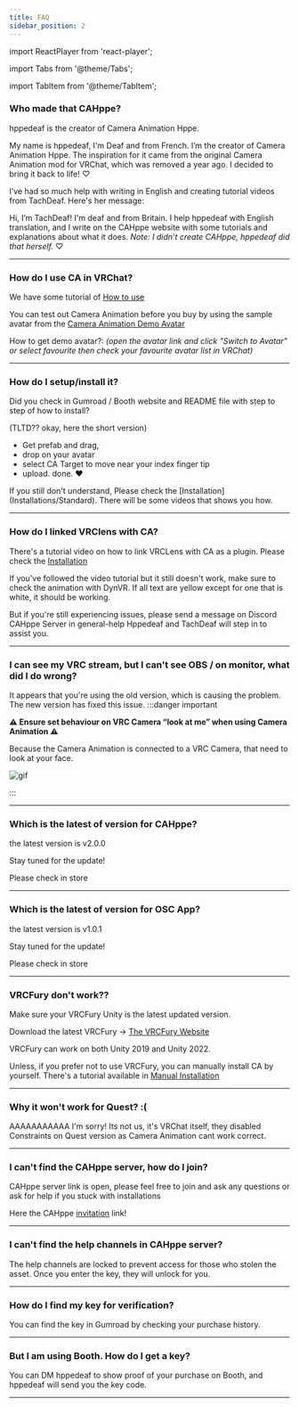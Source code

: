 ```yaml
---
title: FAQ
sidebar_position: 2
---
```


import ReactPlayer from 'react-player';

import Tabs from '@theme/Tabs';

import TabItem from '@theme/TabItem';

### Who made that CAHppe?
hppedeaf is the creator of Camera Animation Hppe.

My name is hppedeaf, I'm Deaf and from French. I’m the creator of Camera Animation Hppe. The inspiration for it came from the original Camera Animation mod for VRChat, which was removed a year ago. I decided to bring it back to life! ♡

I’ve had so much help with writing in English and creating tutorial videos from TachDeaf. Here's her message:

Hi, I’m TachDeaf! I'm deaf and from Britain. I help hppedeaf with English translation, and I write on the CAHppe website with some tutorials and explanations about what it does. _Note: I didn’t create CAHppe, hppedeaf did that herself._ ♡

<!-- VIDEO SHOW WHO YOU ARE HERE -->

<ReactPlayer playing controls url=''/>


___

### How do I use CA in VRChat?
We have some tutorial of [How to use](How%20To%20Use/Standard)

You can test out Camera Animation before you buy by using the sample avatar from the [Camera Animation Demo Avatar](https://vrchat.com/home/avatar/avtr_89e2b4e1-7a6a-4dbc-9c06-dfef99ec0472)

How to get demo avatar?: _(open the avatar link and click "Switch to Avatar" or select favourite then check your favourite avatar list in VRChat)_

___

### How do I setup/install it?
Did you check in Gumroad / Booth website and README file with step to step of how to install? <p></p>
(TLTD?? okay, here the short version)
- Get prefab and drag,
- drop on your avatar
- select CA Target to move near your index finger tip
- upload. done. ❤️

<p></p>If you still don't understand, Please check the [Installation](Installations/Standard). There will be some videos that shows you how.

___

### How do I linked VRClens with CA?
There's a tutorial video on how to link VRCLens with CA as a plugin. Please check the [Installation](Installations/With%20VRCLens)

If you've followed the video tutorial but it still doesn't work, make sure to check the animation with DynVR. If all text are yellow except for one that is white, it should be working.

But if you're still experiencing issues, please send a message on Discord CAHppe Server in ⁠general-help Hppedeaf and TachDeaf will step in to assist you.

___

### I can see my VRC stream, but I can't see OBS / on monitor, what did I do wrong?
It appears that you're using the old version, which is causing the problem. The new version has fixed this issue.
:::danger important

**⚠️ Ensure set behaviour on VRC Camera “look at me” when using Camera Animation ⚠️**

Because the Camera Animation is connected to a VRC Camera, that need to look at your face.

![gif](@site/static/img/LookAtMeBehaviour.webp)

:::

___

### Which is the latest of version for CAHppe?
the latest version is v2.0.0

Stay tuned for the update! 

Please check in ⁠store

___

### Which is the latest of version for OSC App?
the latest version is v1.0.1

Stay tuned for the update! 

Please check in ⁠store

___

### VRCFury don't work??
Make sure your VRCFury Unity is the latest updated version.

Download the latest VRCFury -> [The VRCFury Website](https://vrcfury.com/download)

VRCFury can work on both Unity 2019 and Unity 2022.

Unless, if you prefer not to use VRCFury, you can manually install CA by yourself. There's a tutorial available in [Manual Installation](Manual%20Installation/Standard)

___

### Why it won't work for Quest? :(
AAAAAAAAAAA I'm sorry! Its not us, it's VRChat itself, they disabled Constraints on Quest version as Camera Animation cant work correct.
<!--Might will updated will work for Quest version with VRC Constraints?-->

___

### I can't find the CAHppe server, how do I join?
CAHppe server link is open, please feel free to join and ask any questions or ask for help if you stuck with installations

Here the CAHppe [invitation](https://discord.gg/KFPUU3pEKg) link!

___

### I can't find the help channels in CAHppe server?
The help channels are locked to prevent access for those who stolen the asset. Once you enter the key, they will unlock for you.

___

### How do I find my key for verification?
You can find the key in Gumroad by checking your purchase history.

___

### But I am using Booth. How do I get a key?
You can DM hppedeaf to show proof of your purchase on Booth, and hppedeaf will send you the key code. 

___